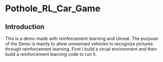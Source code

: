 # Pothole_RL_Car_Game
## Introduction
This is a demo made with reinforcement learning and Unreal. The purpose of the Demo is mainly to allow unmanned vehicles to recognize pictures through reinforcement learning. 
First I build a virual environment and then build a reinforcement learning code to run it.

